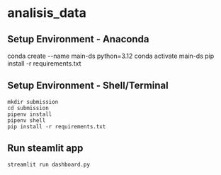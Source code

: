 # analisis_data

## Setup Environment - Anaconda
conda create --name main-ds python=3.12
conda activate main-ds
pip install -r requirements.txt

## Setup Environment - Shell/Terminal
```
mkdir submission
cd submission
pipenv install
pipenv shell
pip install -r requirements.txt
```

## Run steamlit app
```
streamlit run dashboard.py
```
